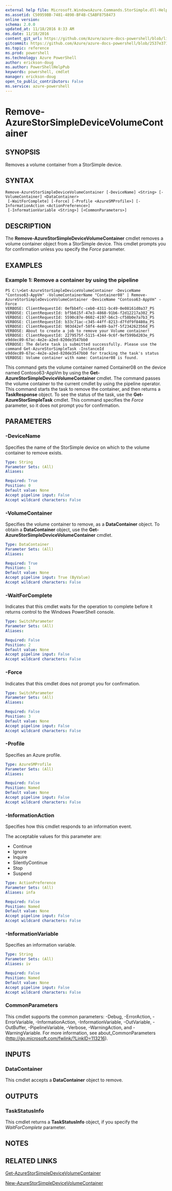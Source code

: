 ```yaml
---
external help file: Microsoft.WindowsAzure.Commands.StorSimple.dll-Help.xml
ms.assetid: C50959BB-7481-4898-BF4B-C5ABF8758473
online version: 
schema: 2.0.0
updated_at: 11/18/2016 8:33 AM
ms.date: 11/18/2016
content_git_url: https://github.com/Azure/azure-docs-powershell/blob/live/azureps-cmdlets-docs/ServiceManagement/Azure.StorSimple/v3.1.0/Remove-AzureStorSimpleDeviceVolumeContainer.md
gitcommit: https://github.com/Azure/azure-docs-powershell/blob/2537e371256820c5575d89299741a8f7b6f7e585/azureps-cmdlets-docs/ServiceManagement/Azure.StorSimple/v3.1.0/Remove-AzureStorSimpleDeviceVolumeContainer.md
ms.topic: reference
ms.prod: powershell
ms.technology: Azure PowerShell
author: erickson-doug
ms.author: PowerShellHelpPub
keywords: powershell, cmdlet
manager: erickson-doug
open_to_public_contributors: False
ms.service: azure-powershell
---
```


# Remove-AzureStorSimpleDeviceVolumeContainer

## SYNOPSIS
Removes a volume container from a StorSimple device.

## SYNTAX

```
Remove-AzureStorSimpleDeviceVolumeContainer [-DeviceName] <String> [-VolumeContainer] <DataContainer>
 [-WaitForComplete] [-Force] [-Profile <AzureSMProfile>] [-InformationAction <ActionPreference>]
 [-InformationVariable <String>] [<CommonParameters>]
```

## DESCRIPTION
The **Remove-AzureStorSimpleDeviceVolumeContainer** cmdlet removes a volume container object from a StorSimple device.
This cmdlet prompts you for confirmation unless you specify the *Force* parameter.

## EXAMPLES

### Example 1: Remove a container by using the pipeline
```
PS C:\>Get-AzureStorSimpleDeviceVolumeContainer -DeviceName "Contoso63-AppVm" -VolumeContainerName "Container08" | Remove-AzureStorSimpleDeviceVolumeContainer -DeviceName "Contoso63-AppVm" -Force
VERBOSE: ClientRequestId: 0efbb4fc-ceb0-4311-bc49-0e08161d0a37_PS
VERBOSE: ClientRequestId: bf5b615f-47e3-4868-91b6-f2d12217a302_PS
VERBOSE: ClientRequestId: 5590c87e-0602-4197-b6c3-cf58b0e7a7b3_PS
VERBOSE: ClientRequestId: b33c71ac-c345-44ff-8213-d7fdf9f8480a_PS
VERBOSE: ClientRequestId: 903d42ef-58f4-4e89-ba7f-5f234262356d_PS
VERBOSE: About to create a job to remove your Volume container! 
VERBOSE: ClientRequestId: 2279575f-5115-4344-9c6f-9ef599bd203e_PS
e9ddec89-67ac-4e2e-a2ed-820de3547bb0
VERBOSE: The delete task is submitted successfully. Please use the command Get-AzureStorSimpleTask -InstanceId
e9ddec89-67ac-4e2e-a2ed-820de3547bb0 for tracking the task's status
VERBOSE: Volume container with name: Container08 is found.
```

This command gets the volume container named Container08 on the device named Contoso63-AppVm by using the **Get-AzureStorSimpleDeviceVolumeContainer** cmdlet.
The command passes the volume container to the current cmdlet by using the pipeline operator.
This command starts the task to remove the container, and then returns a **TaskResponse** object.
To see the status of the task, use the **Get-AzureStorSimpleTask** cmdlet.
This command specifies the *Force* parameter, so it does not prompt you for confirmation.

## PARAMETERS

### -DeviceName
Specifies the name of the StorSimple device on which to the volume container to remove exists.

```yaml
Type: String
Parameter Sets: (All)
Aliases: 

Required: True
Position: 0
Default value: None
Accept pipeline input: False
Accept wildcard characters: False
```

### -VolumeContainer
Specifies the volume container to remove, as a **DataContainer** object.
To obtain a **DataContainer** object, use the **Get-AzureStorSimpleDeviceVolumeContainer** cmdlet.

```yaml
Type: DataContainer
Parameter Sets: (All)
Aliases: 

Required: True
Position: 1
Default value: None
Accept pipeline input: True (ByValue)
Accept wildcard characters: False
```

### -WaitForComplete
Indicates that this cmdlet waits for the operation to complete before it returns control to the Windows PowerShell console.

```yaml
Type: SwitchParameter
Parameter Sets: (All)
Aliases: 

Required: False
Position: 2
Default value: None
Accept pipeline input: False
Accept wildcard characters: False
```

### -Force
Indicates that this cmdlet does not prompt you for confirmation.

```yaml
Type: SwitchParameter
Parameter Sets: (All)
Aliases: 

Required: False
Position: 3
Default value: None
Accept pipeline input: False
Accept wildcard characters: False
```

### -Profile
Specifies an Azure profile.

```yaml
Type: AzureSMProfile
Parameter Sets: (All)
Aliases: 

Required: False
Position: Named
Default value: None
Accept pipeline input: False
Accept wildcard characters: False
```

### -InformationAction
Specifies how this cmdlet responds to an information event.

The acceptable values for this parameter are:

- Continue
- Ignore
- Inquire
- SilentlyContinue
- Stop
- Suspend

```yaml
Type: ActionPreference
Parameter Sets: (All)
Aliases: infa

Required: False
Position: Named
Default value: None
Accept pipeline input: False
Accept wildcard characters: False
```

### -InformationVariable
Specifies an information variable.

```yaml
Type: String
Parameter Sets: (All)
Aliases: iv

Required: False
Position: Named
Default value: None
Accept pipeline input: False
Accept wildcard characters: False
```

### CommonParameters
This cmdlet supports the common parameters: -Debug, -ErrorAction, -ErrorVariable, -InformationAction, -InformationVariable, -OutVariable, -OutBuffer, -PipelineVariable, -Verbose, -WarningAction, and -WarningVariable. For more information, see about_CommonParameters (http://go.microsoft.com/fwlink/?LinkID=113216).

## INPUTS

### DataContainer
This cmdlet accepts a **DataContainer** object to remove.

## OUTPUTS

### TaskStatusInfo
This cmdlet returns a **TaskStatusInfo** object, if you specify the *WaitForComplete* parameter.

## NOTES

## RELATED LINKS

[Get-AzureStorSimpleDeviceVolumeContainer](xref:ServiceManagement/Azure.StorSimple/v3.1.0/Get-AzureStorSimpleDeviceVolumeContainer.md)

[New-AzureStorSimpleDeviceVolumeContainer](xref:ServiceManagement/Azure.StorSimple/v3.1.0/New-AzureStorSimpleDeviceVolumeContainer.md)


